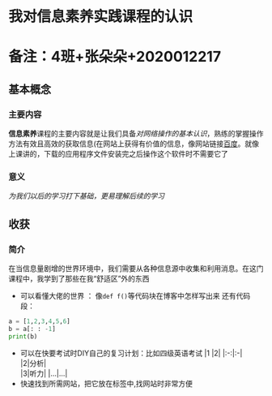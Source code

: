 # 我对信息素养实践课程的认识  
# 备注：4班+张朵朵+2020012217

## 基本概念 
### 主要内容
**信息素养**课程的主要内容就是让我们具备*对网络操作的基本认识*，熟练的掌握操作方法有效且高效的获取信息(在网站上获得有价值的信息，像网站链接[百度](https://www.baidu.com/)。就像上课讲的，下载的应用程序文件安装完之后操作这个软件时不需要它了
### 意义  
*为我们以后的学习打下基础，更易理解后续的学习*  
## 收获  
### 简介  
在当信息量剧增的世界环境中，我们需要从各种信息源中收集和利用消息。在这门课程中，我学到了那些在我“舒适区”外的东西
+ 可以看懂大佬的世界 ：
  像`def f()`等代码块在博客中怎样写出来
  还有代码段：
```python
a = [1,2,3,4,5,6]
b = a[: : -1]
print(b)
```





+ 可以在快要考试时DIY自己的复习计划：比如四级英语考试 
|1  |2|
|:-:|:-|  
|2|分析|  
|3|听力| 
|...|...|
+ 快速找到所需网站，把它放在标签中,找网站时非常方便


